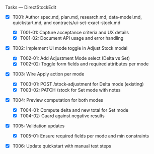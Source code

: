 Tasks — DirectStockEdit

- [x] T001: Author spec.md, plan.md, research.md, data-model.md, quickstart.md, and contracts/ui-set-exact-stock.md
  - [x] T001-01: Capture acceptance criteria and UX details
  - [x] T001-02: Document API usage and error handling
- [x] T002: Implement UI mode toggle in Adjust Stock modal
  - [x] T002-01: Add Adjustment Mode select (Delta vs Set)
  - [x] T002-02: Toggle form fields and required attributes per mode
- [x] T003: Wire Apply action per mode
  - [x] T003-01: POST /stock-adjustment for Delta mode (existing)
  - [x] T003-02: PATCH /stock for Set mode with notes
- [x] T004: Preview computation for both modes
  - [x] T004-01: Compute delta and new total for Set mode
  - [x] T004-02: Guard against negative results
- [x] T005: Validation updates
  - [x] T005-01: Ensure required fields per mode and min constraints
- [x] T006: Update quickstart with manual test steps

